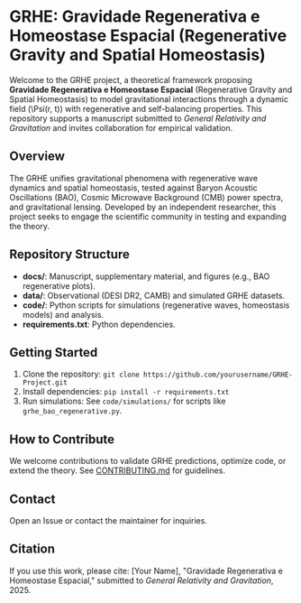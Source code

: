 # GRHE: Gravidade Regenerativa e Homeostase Espacial (Regenerative Gravity and Spatial Homeostasis)

Welcome to the GRHE project, a theoretical framework proposing **Gravidade Regenerativa e Homeostase Espacial** (Regenerative Gravity and Spatial Homeostasis) to model gravitational interactions through a dynamic field \(\Psi(r, t)\) with regenerative and self-balancing properties. This repository supports a manuscript submitted to *General Relativity and Gravitation* and invites collaboration for empirical validation.

## Overview
The GRHE unifies gravitational phenomena with regenerative wave dynamics and spatial homeostasis, tested against Baryon Acoustic Oscillations (BAO), Cosmic Microwave Background (CMB) power spectra, and gravitational lensing. Developed by an independent researcher, this project seeks to engage the scientific community in testing and expanding the theory.

## Repository Structure
- **docs/**: Manuscript, supplementary material, and figures (e.g., BAO regenerative plots).
- **data/**: Observational (DESI DR2, CAMB) and simulated GRHE datasets.
- **code/**: Python scripts for simulations (regenerative waves, homeostasis models) and analysis.
- **requirements.txt**: Python dependencies.

## Getting Started
1. Clone the repository: `git clone https://github.com/yourusername/GRHE-Project.git`
2. Install dependencies: `pip install -r requirements.txt`
3. Run simulations: See `code/simulations/` for scripts like `grhe_bao_regenerative.py`.

## How to Contribute
We welcome contributions to validate GRHE predictions, optimize code, or extend the theory. See [CONTRIBUTING.md](CONTRIBUTING.md) for guidelines.

## Contact
Open an Issue or contact the maintainer for inquiries.

## Citation
If you use this work, please cite: [Your Name], "Gravidade Regenerativa e Homeostase Espacial," submitted to *General Relativity and Gravitation*, 2025.
